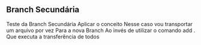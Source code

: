 ## Branch Secundária
Teste da Branch Secundária
Aplicar o conceito
Nesse caso vou transportar um arquivo por vez
Para a nova Branch
Ao invés de utilizar o comando add .
Que executa a transferência de todos